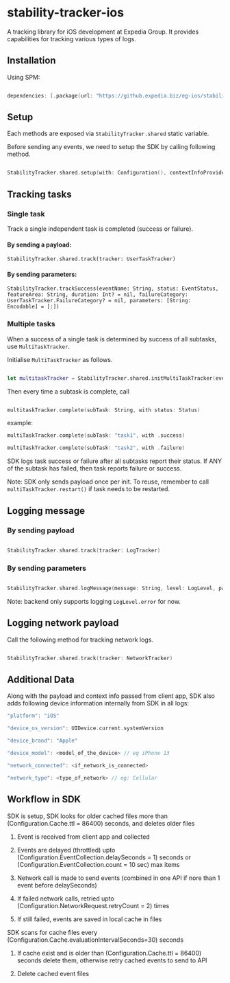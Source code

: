 
  

# stability-tracker-ios

A tracking library for iOS development at Expedia Group. It provides capabilities for tracking various types of logs.

  

## Installation

Using SPM:

```swift

dependencies: [.package(url: "https://github.expedia.biz/eg-ios/stability-tracker-ios.git", .upToNextMinor(from: "2.0.1"))]
```

  

## Setup

Each methods are exposed via `StabilityTracker.shared` static variable.

Before sending any events, we need to setup the SDK by calling following method.

```swift

StabilityTracker.shared.setup(with: Configuration(), contextInfoProvider: MyContextInfoProvider())
```

  

## Tracking tasks

### Single task

Track a single independent task is completed (success or failure).

  

#### By sending a payload:

`StabilityTracker.shared.track(tracker: UserTaskTracker)`

  

#### By sending parameters:

`StabilityTracker.trackSuccess(eventName: String, status: EventStatus, featureArea: String, duration: Int? = nil, failureCategory: UserTaskTracker.FailureCategory? = nil, parameters: [String: Encodable] = [:])`

  

### Multiple tasks

When a success of a single task is determined by success of all subtasks, use `MultiTaskTracker`.

  

Initialise `MultiTaskTracker` as follows.

```swift

let multitaskTracker = StabilityTracker.shared.initMultiTaskTracker(eventName: String, featureArea: String, subTasks: [String]) -> MultiTaskTracker

```

Then every time a subtask is complete, call

```swift

multitaskTracker.complete(subTask: String, with status: Status)

```

example:

  
```swift
multiTaskTracker.complete(subTask: "task1", with .success)

multiTaskTracker.complete(subTask: "task2", with .failure)
```

  

SDK logs task success or failure after all subtasks report their status. If ANY of the subtask has failed, then task reports failure or success.

  

Note: SDK only sends payload once per init. To reuse, remember to call `multiTaskTracker.restart()` if task needs to be restarted.

  

  

## Logging message

### By sending payload

```swift

StabilityTracker.shared.track(tracker: LogTracker)

```

### By sending parameters

```swift

StabilityTracker.shared.logMessage(message: String, level: LogLevel, parameters: [String: Encodable] = [:])

```

Note: backend only supports logging `LogLevel.error` for now.

  

  

## Logging network payload

Call the following method for tracking network logs.

```swift

StabilityTracker.shared.track(tracker: NetworkTracker)

```

  

## Additional Data

Along with the payload and context info passed from client app, SDK also adds following device information internally from SDK in all logs:

  
```swift
"platform": "iOS"

"device_os_version": UIDevice.current.systemVersion

"device_brand": "Apple"

"device_model": <model_of_the_device> // eg iPhone 13

"network_connected": <if_network_is_connected>

"network_type": <type_of_network> // eg: Cellular
```

  

## Workflow in SDK

SDK is setup, SDK looks for older cached files more than (Configuration.Cache.ttl = 86400) seconds, and deletes older files

1. Event is received from client app and collected

2. Events are delayed (throttled) upto (Configuration.EventCollection.delaySeconds = 1) seconds or (Configuration.EventCollection.count = 10 sec) max items

3. Network call is made to send events (combined in one API if nore than 1 event before delaySeconds)

4. If failed network calls, retried upto (Configuration.NetworkRequest.retryCount = 2) times

5. If still failed, events are saved in local cache in files

  

SDK scans for cache files every (Configuration.Cache.evaluationIntervalSeconds=30) seconds

1. If cache exist and is older than (Configuration.Cache.ttl = 86400) seconds delete them, otherwise retry cached events to send to API

2. Delete cached event files
